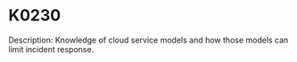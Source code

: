 # K0230
Description: Knowledge of cloud service models and how those models can limit incident response.
